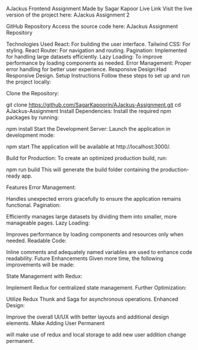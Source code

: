 AJackus Frontend Assignment
Made by Sagar Kapoor
Live Link
Visit the live version of the project here: AJackus Assignment 2

GitHub Repository
Access the source code here: AJackus Assignment Repository

Technologies Used
React: For building the user interface.
Tailwind CSS: For styling.
React Router: For navigation and routing.
Pagination: Implemented for handling large datasets efficiently.
Lazy Loading: To improve performance by loading components as needed.
Error Management: Proper error handling for better user experience.
Responsive Design:Had Responsive Design.
Setup Instructions
Follow these steps to set up and run the project locally:

Clone the Repository:

git clone https://github.com/SagarKapoorin/AJackus-Assignment.git
cd AJackus-Assignment
Install Dependencies: Install the required npm packages by running:

npm install
Start the Development Server: Launch the application in development mode:

npm start
The application will be available at http://localhost:3000/.

Build for Production: To create an optimized production build, run:

npm run build
This will generate the build folder containing the production-ready app.

Features
Error Management:

Handles unexpected errors gracefully to ensure the application remains functional.
Pagination:

Efficiently manages large datasets by dividing them into smaller, more manageable pages.
Lazy Loading:

Improves performance by loading components and resources only when needed.
Readable Code:

Inline comments and adequately named variables are used to enhance code readability.
Future Enhancements
Given more time, the following improvements will be made:

State Management with Redux:

Implement Redux for centralized state management.
Further Optimization:

Utilize Redux Thunk and Saga for asynchronous operations.
Enhanced Design:

Improve the overall UI/UX with better layouts and additional design elements.
Make Adding User Permanent

will make use of redux and local storage to add new user addition change permanent.
